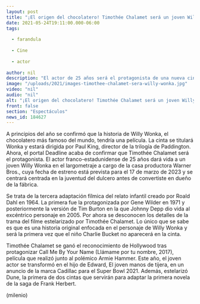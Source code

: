 ```yaml
---
layout: post
title: "¡El origen del chocolatero! Timothée Chalamet será un joven Willy Wonka en nueva película"
date: 2021-05-24T19:11:00.000-06:00
tags:
  
  - farandula
  
  - Cine
  
  - actor
  
author: nil
description: "El actor de 25 años será el protagonista de una nueva cinta centrada en la juventud del dulcero antes de convertiste en dueño de la fábrica. "
image: "/uploads/2021/images-timothee-chalamet-sera-willy-wonka.jpg"
video: "nil"
audio: "nil"
alt: "¡El origen del chocolatero! Timothée Chalamet será un joven Willy Wonka en nueva película"
front: false
section: "Espectáculos"
news_id: 184627
---
```


A principios del año se confirmó que la historia de Willy Wonka, el chocolatero más famoso del mundo, tendría una película. La cinta se titulará Wonka y estará dirigida por Paul King, director de la trilogía de Paddington. Ahora, el portal Deadline acaba de confirmar que Timothée Chalamet será el protagonista. El actor franco-estadunidense de 25 años dará vida a un joven Willy Wonka en el largometraje a cargo de la casa productora Warner Bros., cuya fecha de estreno está prevista para el 17 de marzo de 2023 y se centrará centrada en la juventud del dulcero antes de convertiste en dueño de la fábrica. 

Se trata de la tercera adaptación fílmica del relato infantil creado por Roald Dahl en 1964. La primera fue la protagonizada por Gene Wilder en 1971 y posteriormente la versión de Tim Burton en la que Johnny Depp dio vida al excéntrico personaje en 2005. Por ahora se desconocen los detalles de la trama del filme estelarizado por Timothée Chalamet. Lo único que se sabe es que es una historia original enfocada en el personaje de Willy Wonka y será la primera vez que el niño Charlie Bucket no aparecerá en la cinta. 

Timothée Chalamet se ganó el reconocimiento de Hollywood tras protagonizar Call Me By Your Name (Llámame por tu nombre, 2017), película que realizó junto al polémico Armie Hammer. Este año, el joven actor se transformó en el hijo de Edward, El joven manos de tijera, en un anuncio de la marca Cadillac para el Super Bowl 2021. Además, estelarizó Dune, la primera de dos cintas que servirán para adaptar la primera novela de la saga de Frank Herbert. 

(milenio)